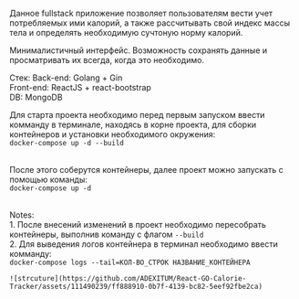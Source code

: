 Данное fullstack приложение позволяет пользователям вести учет потребляемых ими калорий, а также рассчитывать свой индекс массы тела и определять необходимую сучтоную норму калорий.

Минималистичный интерфейс. Возможность сохранять данные и просматривать их всегда, когда это необходимо.

Стек:
Back-end:  Golang + Gin<br>
Front-end: ReactJS + react-bootstrap<br>
DB:        MongoDB<br>

Для старта проекта необходимо перед первым запуском ввести комманду в терминале, находясь в корне проекта, для сборки контейнеров и установки необходимого окружения:<br>
```docker-compose up -d --build```<br><br>

После этого соберутся контейнеры, далее проект можно запускать с помощью команды:<br>
```docker-compose up -d```<br><br>

Notes: <br>
    1. После внесений изменений в проект необходимо пересобрать контейнеры, выполнив команду с флагом ```--build```<br>
    2. Для выведения логов контейнера в терминал необходимо ввести комманду:<br>
    ```docker-compose logs --tail=КОЛ-ВО_СТРОК НАЗВАНИЕ_КОНТЕЙНЕРА```   <br>
    
    ![strcuture](https://github.com/ADEXITUM/React-GO-Calorie-Tracker/assets/111490239/ff888910-0b7f-4139-bc82-5eef92fbe2ca)
